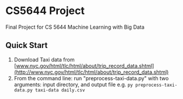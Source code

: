 # CS5644 Project
Final Project for CS 5644 Machine Learning with Big Data

## Quick Start
1. Download Taxi data from [www.nyc.gov/html/tlc/html/about/trip_record_data.shtml](http://www.nyc.gov/html/tlc/html/about/trip_record_data.shtml)
2. From the command line: run "preprocess-taxi-data.py" with two arguments: input directory, and output file
    e.g. `py preprocess-taxi-data.py taxi-data daily.csv`